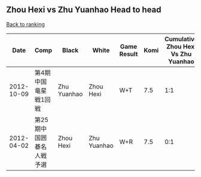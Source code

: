 ## Zhou Hexi vs Zhu Yuanhao Head to head

[Back to ranking](../../index.md)




| **Date** | **Comp** | **Black** | **White** | **Game Result** | **Komi** | **Cumulative Zhou Hexi Vs Zhu Yuanhao** | **Zhou Hexi Streak** | **Zhu Yuanhao Streak** | 
| --- | --- | --- | --- | --- | --- | --- | --- | --- |
| 2012-10-09 | 第4期中国竜星戦1回戦 | Zhu Yuanhao | Zhou Hexi | W+T | 7.5 | 1:1 | 1 | 0 | 
| 2012-04-02 | 第25期中国囲碁名人戦予選 | Zhou Hexi | Zhu Yuanhao | W+R | 7.5 | 0:1 | 0 | 1 |




